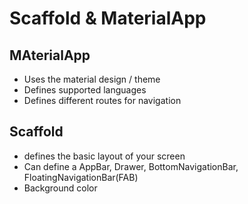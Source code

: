 # Scaffold & MaterialApp

## MAterialApp

* Uses the material design / theme
* Defines supported languages
* Defines different routes for navigation

## Scaffold

* defines the basic layout of your screen
* Can define a AppBar, Drawer, BottomNavigationBar, FloatingNavigationBar(FAB)
* Background color
